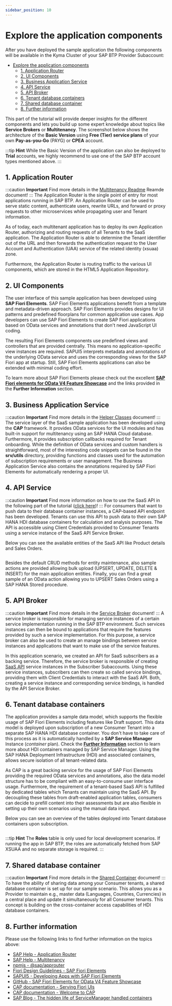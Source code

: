 ```yaml
---
sidebar_position: 10
---
```

# Explore the application components

After you have deployed the sample application the following components will be available in the Kyma Cluster of your SAP BTP Provider Subaccount:

- [Explore the application components](#explore-the-application-components)
  - [1. Application Router](#1-application-router)
  - [2. UI Components](#2-ui-components)
  - [3. Business Application Service](#3-business-application-service)
  - [4. API Service](#4-api-service)
  - [5. API Broker](#5-api-broker)
  - [6. Tenant database containers](#6-tenant-database-containers)
  - [7. Shared database container](#7-shared-database-container)
  - [8. Further information](#8-further-information)

This part of the tutorial will provide deeper insights for the different components and lets you build up some expert knowledge about topics like **Service Brokers** or **Multitenancy**. The screenshot below shows the architecture of the **Basic Version** using **Free (Tier) service plans** of your own **Pay-as-you-Go** (PAYG) or **CPEA** account.

:::tip **Hint** 
While the Basic Version of the application can also be deployed to **Trial** accounts, we highly recommend to use one of the SAP BTP account types mentioned above. 
:::
 ![<img src="./images/basic-arch1.png" width="700"/>](./images/basic-arch1.png?raw=true)


## 1. Application Router 

:::caution **Important**
Find more details in the [Multitenancy Readme](./components/Multitenancy.md) Reamde document!
:::
The Application Router is the single point of entry for most applications running in SAP BTP. An Application Router can be used to serve static content, authenticate users, rewrite URLs, and forward or proxy requests to other microservices while propagating user and Tenant information.

As of today, each multitenant application has to deploy its own Application Router, authorizing and routing requests of all Tenants to the SaaS application. The Application Router is able to determine the Tenant identifier out of the URL and then forwards the authentication request to the User Account and Authentication \(UAA\) service of the related identity (xsuaa) zone.

Furthermore, the Application Router is routing traffic to the various UI components, which are stored in the HTML5 Application Repository. 


## 2. UI Components

The user interface of this sample application has been developed using **SAP Fiori Elements**. SAP Fiori Elements applications benefit from a template and metadata-driven approach. SAP Fiori Elements provides designs for UI patterns and predefined floorplans for common application use cases. App developers can use SAP Fiori Elements to create SAP Fiori applications based on OData services and annotations that don't need JavaScript UI coding. 

The resulting Fiori Elements components use predefined views and controllers that are provided centrally. This means no application-specific view instances are required. SAPUI5 interprets metadata and annotations of the underlying OData service and uses the corresponding views for the SAP Fiori app at startup. Still, SAP Fiori Elements applications can also be extended with minimal coding effort.

To learn more about SAP Fiori Elements please check out the excellent [**SAP Fiori elements for OData V4 Feature Showcase**](https://github.com/SAP-samples/fiori-elements-feature-showcase/) and the links provided in the **Further Information** section.


## 3. Business Application Service

:::caution **Important** 
Find more details in the [Helper Classes](./components/HelperClasses.md) document!
:::
The service layer of the SaaS sample application has been developed using the **CAP** framework. It provides OData services for the UI modules and has built-in support for multitenancy using an SAP HANA Cloud database. Furthermore, it provides subscription callbacks required for Tenant onboarding. While the definition of OData services and custom handlers is straightforward, most of the interesting code snippets can be found in the **srv/utils** directory, providing functions and classes used for the automation of subscription requirements or user management. The Business Application Service also contains the annotations required by SAP Fiori Elements for automatically rendering a proper UI. 


## 4. API Service 

:::caution **Important** 
Find more information on how to use the SaaS API in the following part of the tutorial ([click here](../6-push-data-to-saas-api/README.md))!
:::
For consumers that want to push data to their database container instances, a CAP-based API endpoint has been developed. Tenants can use this API to push data to their own SAP HANA HDI database containers for calculation and analysis purposes. The API is accessible using Client Credentials provided to Consumer Tenants using a service instance of the SaaS API Service Broker. 

Below you can see the available entities of the SaaS API like Product details and Sales Orders.

 ![<img src="./images/API_Endpoints.png" width="700"/>](./images/API_Endpoints.png?raw=true)

Besides the default CRUD methods for entity maintenance, also sample actions are provided allowing bulk upload (UPSERT, UPDATE, DELETE & INSERT) for the main application entities. Finally, you can find a great sample of an OData action allowing you to UPSERT Sales Orders using a SAP HANA Stored procedure.


## 5. API Broker 

:::caution **Important** 
Find more details in the [Service Broker](./components/ServiceBrokers.md) document!
:::
A service broker is responsible for managing service instances of a certain service implementation running in the SAP BTP environment. Such services instances can then be bound to applications that require the features provided by such a service implementation. For this purpose, a service broker can also be used to create an manage bindings between service instances and applications that want to make use of the service features. 

In this application scenario, we created an API for SaaS subscribers as a backing service. Therefore, the service broker is responsible of creating [SaaS API](#saas-api) service instances in the Subscriber Subaccounts. Using these service instances, subscribers can then create so called service bindings, providing them with Client Credentials to interact with the SaaS API. Both, creating a service instance and corresponding service bindings, is handled by the API Service Broker. 


## 6. Tenant database containers

The application provides a sample data model, which supports the flexible usage of SAP Fiori Elements including features like Draft support. This data model is deployed upon subscription of a new Consumer Tenant into a separate SAP HANA HDI database container. You don't have to take care of this process as it is automatically handled by a **SAP Service Manager** Instance (*container* plan). Check the [**Further Information**](#8-further-information) section to learn more about HDI containers managed by SAP Service Manager. Using the SAP HANA Deployment Infrastructure (HDI) and associated containers, allows secure isolation of all tenant-related data. 

As CAP is a great backing service for the usage of SAP Fiori Elements providing the required OData services and annotations, also the data model structure has to be compliant with an easy-to-consume user interface usage. Furthermore, the requirement of a tenant-based SaaS API is fulfilled by dedicated tables which Tenants can maintain using the SaaS API. By decoupling these tables from draft-enabled application tables, consumers can decide to prefill content into their assessments but are also flexible in setting up their own scenarios using the manual data input. 

Below you can see an overview of the tables deployed into Tenant database containers upon subscription.

 ![<img src="./images/DM_Tables.png" width="700"/>](./images/DM_Tables.png?raw=true)

:::tip **Hint** 
The **Roles** table is only used for local development scenarios. If running the app in SAP BTP, the roles are automatically fetched from SAP XSUAA and no separate storage is required. 
:::

## 7. Shared database container

:::caution **Important** 
Find more details in the [Shared Container](./components/SharedContainer.md) document!
:::
To have the ability of sharing data among your Consumer tenants, a shared database container is set up for our sample scenario. This allows you as a Provider to maintain e.g., master data (Languages, Countries, Currencies) in a central place and update it simultaneously for all Consumer tenants. This concept is building on the cross-container access capabilities of HDI database containers. 


## 8. Further information

Please use the following links to find further information on the topics above:

* [SAP Help - Application Router](https://help.sap.com/docs/BTP/65de2977205c403bbc107264b8eccf4b/01c5f9ba7d6847aaaf069d153b981b51.html?locale=en-US)
* [SAP Help - Multitenancy](https://help.sap.com/docs/BTP/65de2977205c403bbc107264b8eccf4b/5310fc31caad4707be9126377e144627.html)
* [npmjs - @sap/approuter](https://www.npmjs.com/package/@sap/approuter)
* [Fiori Design Guidelines - SAP Fiori Elements](https://experience.sap.com/fiori-design-web/smart-templates/)
* [SAPUI5 - Developing Apps with SAP Fiori Elements](https://sapui5.hana.ondemand.com/sdk/#/topic/03265b0408e2432c9571d6b3feb6b1fd)
* [GitHub - SAP Fiori Elements for OData V4 Feature Showcase](https://github.com/SAP-samples/fiori-elements-feature-showcase/)
* [CAP documentation - Serving Fiori UIs](https://cap.cloud.sap/docs/advanced/fiori)
* [CAP documentation - Welcome to CAP](https://cap.cloud.sap/docs/)
* [SAP Blog - The hidden life of ServiceManager handled containers](https://blogs.sap.com/2021/02/15/the-hidden-life-of-servicemanager-handled-containers/)